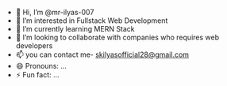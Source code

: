 - 👋 Hi, I’m @mr-ilyas-007
- 👀 I’m interested in Fullstack Web Development
- 🌱 I’m currently learning MERN Stack
- 💞️ I’m looking to collaborate with companies who requires web developers
- 📫 you can contact me- skilyasofficial28@gmail.com
- 😄 Pronouns: ...
- ⚡ Fun fact: ...

<!---
mr-ilyas-007/mr-ilyas-007 is a ✨ special ✨ repository because its `README.md` (this file) appears on your GitHub profile.
You can click the Preview link to take a look at your changes.
--->
